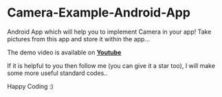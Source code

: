 # Camera-Example-Android-App

Android App which will help you to implement Camera in your app!
Take pictures from this app and store it within the app...

The demo video is available on **[Youtube](https://www.youtube.com/watch?v=WRxZGrph8W4)**

If it is helpful to you then follow me (you can give it a star too), I will make some more useful standard codes.. 

Happy Coding :)
